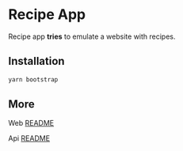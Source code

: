 # Recipe App

Recipe app **tries** to emulate a website with recipes.

## Installation

```bash
yarn bootstrap
```

## More

Web [README](https://github.com/Chazita/recipe-app/tree/master/packages/web)

Api [README](https://github.com/Chazita/recipe-app/tree/master/packages/api)
